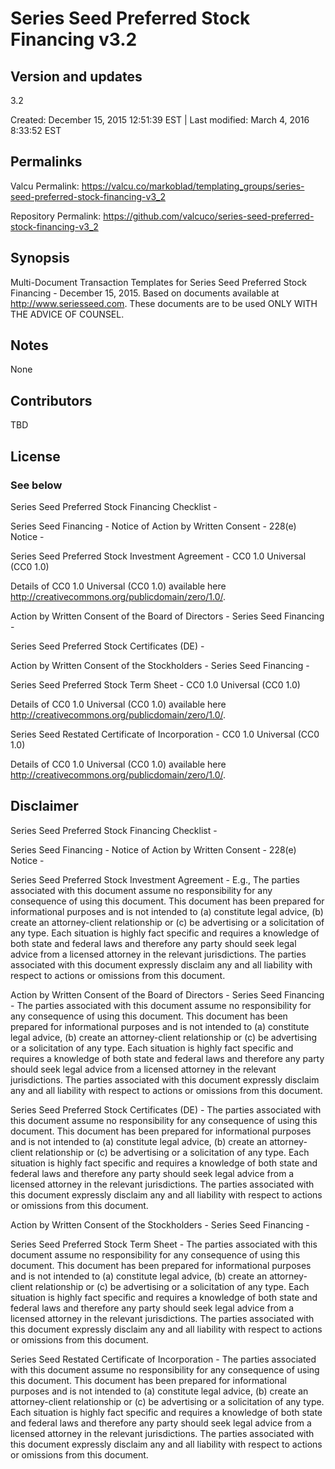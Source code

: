

# Series Seed Preferred Stock Financing v3.2

## Version and updates

3.2

Created: December 15, 2015 12:51:39 EST | Last modified: March 4, 2016  8:33:52 EST

## Permalinks

Valcu Permalink: https://valcu.co/markoblad/templating_groups/series-seed-preferred-stock-financing-v3_2

Repository Permalink: https://github.com/valcuco/series-seed-preferred-stock-financing-v3_2

## Synopsis

Multi-Document Transaction Templates for Series Seed Preferred Stock Financing - December 15, 2015.  Based on documents available at http://www.seriesseed.com.  These documents are to be used ONLY WITH THE ADVICE OF COUNSEL.

## Notes

None

## Contributors

TBD

## License

### See below


  Series Seed Preferred Stock Financing Checklist - 

  

  Series Seed Financing - Notice of Action by Written Consent - 228(e) Notice - 

  

  Series Seed Preferred Stock Investment Agreement - CC0 1.0 Universal (CC0 1.0) 

  Details of CC0 1.0 Universal (CC0 1.0)  available here http://creativecommons.org/publicdomain/zero/1.0/.

  Action by Written Consent of the Board of Directors - Series Seed Financing - 

  

  Series Seed Preferred Stock Certificates (DE) - 

  

  Action by Written Consent of the Stockholders - Series Seed Financing - 

  

  Series Seed Preferred Stock Term Sheet - CC0 1.0 Universal (CC0 1.0)

  Details of CC0 1.0 Universal (CC0 1.0) available here http://creativecommons.org/publicdomain/zero/1.0/.

  Series Seed Restated Certificate of Incorporation - CC0 1.0 Universal (CC0 1.0)

  Details of CC0 1.0 Universal (CC0 1.0) available here http://creativecommons.org/publicdomain/zero/1.0/.


## Disclaimer


  Series Seed Preferred Stock Financing Checklist - 

  Series Seed Financing - Notice of Action by Written Consent - 228(e) Notice - 

  Series Seed Preferred Stock Investment Agreement - E.g., The parties associated with this document assume no responsibility for any consequence of using this document. This document has been prepared for informational purposes and is not intended to (a) constitute legal advice, (b) create an attorney-client relationship or (c) be advertising or a solicitation of any type. Each situation is highly fact specific and requires a knowledge of both state and federal laws and therefore any party should seek legal advice from a licensed attorney in the relevant jurisdictions. The parties associated with this document expressly disclaim any and all liability with respect to actions or omissions from this document.

  Action by Written Consent of the Board of Directors - Series Seed Financing - The parties associated with this document assume no responsibility for any consequence of using this document. This document has been prepared for informational purposes and is not intended to (a) constitute legal advice, (b) create an attorney-client relationship or (c) be advertising or a solicitation of any type. Each situation is highly fact specific and requires a knowledge of both state and federal laws and therefore any party should seek legal advice from a licensed attorney in the relevant jurisdictions. The parties associated with this document expressly disclaim any and all liability with respect to actions or omissions from this document.

  Series Seed Preferred Stock Certificates (DE) - The parties associated with this document assume no responsibility for any consequence of using this document. This document has been prepared for informational purposes and is not intended to (a) constitute legal advice, (b) create an attorney-client relationship or (c) be advertising or a solicitation of any type. Each situation is highly fact specific and requires a knowledge of both state and federal laws and therefore any party should seek legal advice from a licensed attorney in the relevant jurisdictions. The parties associated with this document expressly disclaim any and all liability with respect to actions or omissions from this document.

  Action by Written Consent of the Stockholders - Series Seed Financing - 

  Series Seed Preferred Stock Term Sheet - The parties associated with this document assume no responsibility for any consequence of using this document. This document has been prepared for informational purposes and is not intended to (a) constitute legal advice, (b) create an attorney-client relationship or (c) be advertising or a solicitation of any type. Each situation is highly fact specific and requires a knowledge of both state and federal laws and therefore any party should seek legal advice from a licensed attorney in the relevant jurisdictions. The parties associated with this document expressly disclaim any and all liability with respect to actions or omissions from this document.

  Series Seed Restated Certificate of Incorporation - The parties associated with this document assume no responsibility for any consequence of using this document. This document has been prepared for informational purposes and is not intended to (a) constitute legal advice, (b) create an attorney-client relationship or (c) be advertising or a solicitation of any type. Each situation is highly fact specific and requires a knowledge of both state and federal laws and therefore any party should seek legal advice from a licensed attorney in the relevant jurisdictions. The parties associated with this document expressly disclaim any and all liability with respect to actions or omissions from this document.
